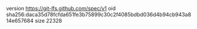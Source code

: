 version https://git-lfs.github.com/spec/v1
oid sha256:daca35d78fcfda651fe3b75899c30c2f4085bdbd036d4b94cb943a814e657684
size 22328
